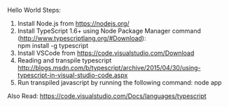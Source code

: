 Hello World Steps:

1. Install Node.js from https://nodejs.org/
2. Install TypeScript 1.6+ using Node Package Manager command (http://www.typescriptlang.org/#Download):  
			npm install -g typescript
3. Install VSCode from https://code.visualstudio.com/Download
4. Reading and transpile typescript http://blogs.msdn.com/b/typescript/archive/2015/04/30/using-typescript-in-visual-studio-code.aspx
5. Run transpiled javascript by running the following command:
		node app

		
Also Read:
https://code.visualstudio.com/Docs/languages/typescript